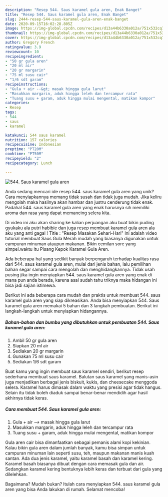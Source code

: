 ```yaml
---
description: "Resep 544. Saus karamel gula aren, Enak Banget"
title: "Resep 544. Saus karamel gula aren, Enak Banget"
slug: 2444-resep-544-saus-karamel-gula-aren-enak-banget
date: 2020-09-15T16:02:28.805Z
image: https://img-global.cpcdn.com/recipes/d13a44b6330a012a/751x532cq70/544-saus-karamel-gula-aren-foto-resep-utama.jpg
thumbnail: https://img-global.cpcdn.com/recipes/d13a44b6330a012a/751x532cq70/544-saus-karamel-gula-aren-foto-resep-utama.jpg
cover: https://img-global.cpcdn.com/recipes/d13a44b6330a012a/751x532cq70/544-saus-karamel-gula-aren-foto-resep-utama.jpg
author: Gregory French
ratingvalue: 3.9
reviewcount: 10
recipeingredient:
- "50 gr gula aren"
- "20 ml air"
- "20 gr margarin"
- "75 ml susu cair"
- "1/6 sdt garam"
recipeinstructions:
- "Gula + air --&gt; masak hingga gula larut"
- "Masukkan margarin, aduk hingga leleh dan tercampur rata"
- "Tuang susu + garam, aduk hingga mulai mengental, matikan kompor"
categories:
- Resep
tags:
- 544
- saus
- karamel

katakunci: 544 saus karamel 
nutrition: 157 calories
recipecuisine: Indonesian
preptime: "PT20M"
cooktime: "PT50M"
recipeyield: "2"
recipecategory: Lunch

---
```



![544. Saus karamel gula aren](https://img-global.cpcdn.com/recipes/d13a44b6330a012a/751x532cq70/544-saus-karamel-gula-aren-foto-resep-utama.jpg)

Anda sedang mencari ide resep 544. saus karamel gula aren yang unik? Cara menyiapkannya memang tidak susah dan tidak juga mudah. Jika keliru mengolah maka hasilnya akan hambar dan justru cenderung tidak enak. Padahal 544. saus karamel gula aren yang enak harusnya sih memiliki aroma dan rasa yang dapat memancing selera kita.

Di video ini aku akan sharing ke kalian perjuangan aku buat bikin puding gyukaku ala putri habibie dan juga resep membuat karamel gula aren ala aku yang anti gagal ! Title : &#34;Resep Masakan Sehari-Hari&#34; Ini adalah video tutorial membuat Saus Gula Merah mudah yang biasanya digunakan untuk campuran minuman ataupun makanan. Bikin cemilan sore yang simpel.waktu itu Pisang Kepok Karamel Gula Aren.

Ada beberapa hal yang sedikit banyak berpengaruh terhadap kualitas rasa dari 544. saus karamel gula aren, mulai dari jenis bahan, lalu pemilihan bahan segar sampai cara mengolah dan menghidangkannya. Tidak usah pusing jika ingin menyiapkan 544. saus karamel gula aren yang enak di mana pun anda berada, karena asal sudah tahu triknya maka hidangan ini bisa jadi sajian istimewa.


Berikut ini ada beberapa cara mudah dan praktis untuk membuat 544. saus karamel gula aren yang siap dikreasikan. Anda bisa menyiapkan 544. Saus karamel gula aren memakai 5 bahan dan 3 langkah pembuatan. Berikut ini langkah-langkah untuk menyiapkan hidangannya.

<!--inarticleads1-->

##### Bahan-bahan dan bumbu yang dibutuhkan untuk pembuatan 544. Saus karamel gula aren:

1. Ambil 50 gr gula aren
1. Siapkan 20 ml air
1. Sediakan 20 gr margarin
1. Gunakan 75 ml susu cair
1. Sediakan 1/6 sdt garam


Buat kamu yang ingin membuat saus karamel sendiri, berikut resep sederhana membuat saus karamel. Balutan saus karamel yang manis-asin juga menjadikan berbagai jenis biskuit, kukis, dan cheesecake menggoda selera. Karamel harus dimasak dalam waktu yang presisi agar tidak hangus. Selain itu tidak boleh diaduk sampai benar-benar mendidih agar hasil akhirnya tidak keras. 

<!--inarticleads2-->

##### Cara membuat 544. Saus karamel gula aren:

1. Gula + air --&gt; masak hingga gula larut
1. Masukkan margarin, aduk hingga leleh dan tercampur rata
1. Tuang susu + garam, aduk hingga mulai mengental, matikan kompor


Gula aren cair bisa dimanfaatkan sebagai pemanis alami kopi kekinian. Kalau bikin gula aren dalam jumlah banyak, kamu bisa simpan untuk campuran minuman lain seperti susu, teh, maupun makanan manis kuah santan. Ada dua jenis karamel, yaitu karamel basah dan karamel kering. Karamel basah biasanya dibuat dengan cara memasak gula dan air. Sedangkan karamel kering bentuknya lebih keras dan terbuat dari gula yang dilelehkan. 

Bagaimana? Mudah bukan? Itulah cara menyiapkan 544. saus karamel gula aren yang bisa Anda lakukan di rumah. Selamat mencoba!
